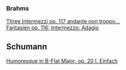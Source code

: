 

### Brahms
[Three Intermezzi op. 117 andante non troppo... ](https://musescore.com/user/28656046/scores/5084462) <br/>
[Fantasien op. 116: Intermezzo: Adagio](https://musescore.com/user/24751286/scores/4793044)

## Schumann
[Humoresque in B-Flat Major, op. 20 I. Einfach](https://www.musicaneo.com/sheetmusic/sm-4046_humoresque_in_b_flat_major_op_20.html)
